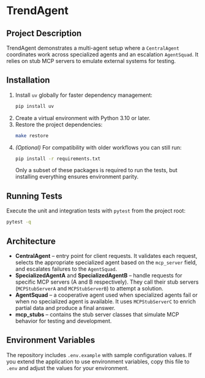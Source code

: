 # TrendAgent

## Project Description
TrendAgent demonstrates a multi-agent setup where a `CentralAgent` coordinates work across specialized agents and an escalation `AgentSquad`. It relies on stub MCP servers to emulate external systems for testing.

## Installation
1. Install `uv` globally for faster dependency management:
   ```bash
   pip install uv
   ```
2. Create a virtual environment with Python 3.10 or later.
3. Restore the project dependencies:
   ```bash
   make restore
   ```
4. *(Optional)* For compatibility with older workflows you can still run:
   ```bash
   pip install -r requirements.txt
   ```
   Only a subset of these packages is required to run the tests, but installing everything ensures environment parity.

## Running Tests
Execute the unit and integration tests with `pytest` from the project root:
```bash
pytest -q
```

## Architecture
- **CentralAgent** – entry point for client requests. It validates each request, selects the appropriate specialized agent based on the `mcp_server` field, and escalates failures to the `AgentSquad`.
- **SpecializedAgentA** and **SpecializedAgentB** – handle requests for specific MCP servers (A and B respectively). They call their stub servers (`MCPStubServerA` and `MCPStubServerB`) to attempt a solution.
- **AgentSquad** – a cooperative agent used when specialized agents fail or when no specialized agent is available. It uses `MCPStubServerC` to enrich partial data and produce a final answer.
- **mcp_stubs** – contains the stub server classes that simulate MCP behavior for testing and development.

## Environment Variables
The repository includes `.env.example` with sample configuration values. If you extend the application to use environment variables, copy this file to `.env` and adjust the values for your environment.
